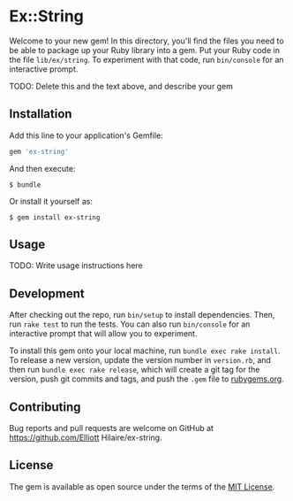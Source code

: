 # Ex::String

Welcome to your new gem! In this directory, you'll find the files you need to be able to package up your Ruby library into a gem. Put your Ruby code in the file `lib/ex/string`. To experiment with that code, run `bin/console` for an interactive prompt.

TODO: Delete this and the text above, and describe your gem

## Installation

Add this line to your application's Gemfile:

```ruby
gem 'ex-string'
```

And then execute:

    $ bundle

Or install it yourself as:

    $ gem install ex-string

## Usage

TODO: Write usage instructions here

## Development

After checking out the repo, run `bin/setup` to install dependencies. Then, run `rake test` to run the tests. You can also run `bin/console` for an interactive prompt that will allow you to experiment.

To install this gem onto your local machine, run `bundle exec rake install`. To release a new version, update the version number in `version.rb`, and then run `bundle exec rake release`, which will create a git tag for the version, push git commits and tags, and push the `.gem` file to [rubygems.org](https://rubygems.org).

## Contributing

Bug reports and pull requests are welcome on GitHub at https://github.com/Elliott Hilaire/ex-string.


## License

The gem is available as open source under the terms of the [MIT License](http://opensource.org/licenses/MIT).

